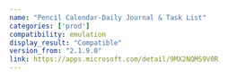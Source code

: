 ```yaml
---
name: "Pencil Calendar-Daily Journal & Task List"
categories: ['prod']
compatibility: emulation
display_result: "Compatible"
version_from: "2.1.9.0"
link: https://apps.microsoft.com/detail/9MX2NQMS9V0R
---
```

